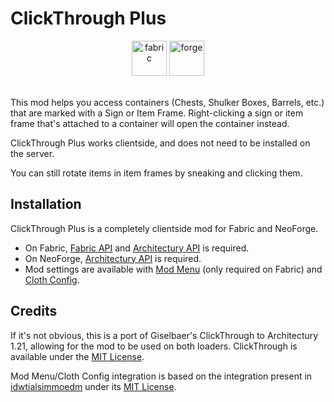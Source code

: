 # ClickThrough Plus

<center text-align='center'>
<a href='https://modrinth.com/mod/clickthrough+/versions?l=fabric'><img alt="fabric" height="56" src="https://cdn.jsdelivr.net/npm/@intergrav/devins-badges@3/assets/cozy/supported/fabric_vector.svg"></a>
<a href='https://modrinth.com/mod/clickthrough+/versions?l=neoforge&l=forge'><img alt="forge" height="56" src="https://resources.godsted.com/modrinth/NeoForge2.svg"></a>

</center><br>

This mod helps you access containers (Chests, Shulker Boxes, Barrels, etc.) that are marked with a Sign or Item Frame. Right-clicking a sign or item frame that's attached to a container will open the container instead.

ClickThrough Plus works clientside, and does not need to be installed on the server.

You can still rotate items in item frames by sneaking and clicking them.

## Installation

ClickThrough Plus is a completely clientside mod for Fabric and NeoForge.
- On Fabric, [Fabric API](https://modrinth.com/mod/fabric-api) and [Architectury API](https://modrinth.com/mod/architectury-api) is required.
- On NeoForge, [Architectury API](https://modrinth.com/mod/architectury-api) is required.
- Mod settings are available with [Mod Menu](https://modrinth.com/mod/mod-menu) (only required on Fabric) and [Cloth Config](https://modrinth.com/mod/cloth-config).

## Credits

If it's not obvious, this is a port of Giselbaer's ClickThrough to Architectury 1.21, allowing for the mod to be used on both loaders. ClickThrough is available under the [MIT License](https://github.com/gbl/ClickThrough/blob/fabric_1_20/LICENSE).

Mod Menu/Cloth Config integration is based on the integration present in [idwtialsimmoedm](https://modrinth.com/mod/idwtialsimmoedm) under its [MIT License](https://github.com/gliscowo/idwtialsimmoedm/blob/1.21/LICENSE).

